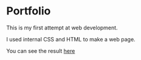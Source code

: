 # Portfolio
This is my first attempt at web development.

I used internal CSS and HTML to make a web page.

You can see the result [here](http://htmlpreview.github.io/?https://github.com/k3x9/Porfolio/blob/main/home.html)
